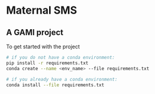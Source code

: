 # Maternal SMS
## A GAMI project

To get started with the project

```bash
# if you do not have a conda environment:
pip install -r requirements.txt
conda create --name <env_name> --file requirements.txt

# if you already have a conda environment:
conda install --file requirements.txt
```